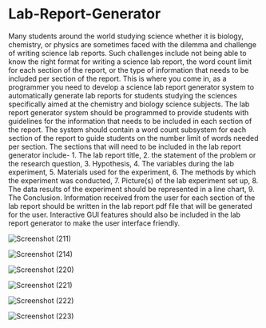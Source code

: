 # Lab-Report-Generator
Many students around the world studying science whether it is biology, chemistry, or physics are sometimes faced with the dilemma and challenge of writing science lab reports. Such challenges include not being able to know the right format for writing a science lab report, the word count limit for each section of the report, or the type of information that needs to be included per section of the report. This is where you come in, as a programmer you need to develop a science lab report generator system to automatically generate lab reports for students studying the sciences specifically aimed at the chemistry and biology science subjects. 
The lab report generator system should be programmed to provide students with guidelines for the information that needs to be included in each section of the report. The system should contain a word count subsystem for each section of the report to guide students on the number limit of words needed per section. The sections that will need to be included in the lab report generator include- 1. The lab report title, 2. the statement of the problem or the research question, 3. Hypothesis, 4. The variables during the lab experiment, 5. Materials used for the experiment, 6. The methods by which the experiment was conducted, 7. Picture(s) of the lab
experiment set up, 8. The data results of the experiment should be represented in a line chart, 9. The Conclusion. Information received from the user for each section of the lab report should be written in the lab report pdf file that will be generated for the user. Interactive GUI features should also be included in the lab report generator to make the user interface friendly.


![Screenshot (211)](https://user-images.githubusercontent.com/96533023/218255742-2d55db02-6148-4703-8964-d23e17a3009a.png)

![Screenshot (214)](https://user-images.githubusercontent.com/96533023/218255836-39575767-82bd-4c8b-b91f-c9a43acca7ef.png)

![Screenshot (220)](https://user-images.githubusercontent.com/96533023/218255874-2d1eda0b-fbc3-4baa-9a3d-9854162acc17.png)

![Screenshot (221)](https://user-images.githubusercontent.com/96533023/218255889-e56245cc-7c2a-452d-9807-dc2ab3370bc2.png)

![Screenshot (222)](https://user-images.githubusercontent.com/96533023/218255896-8e066d52-1918-4e78-875d-18ef417164d5.png)

![Screenshot (223)](https://user-images.githubusercontent.com/96533023/218255901-00626b0d-749d-4ec8-b660-b853b3912e92.png)
